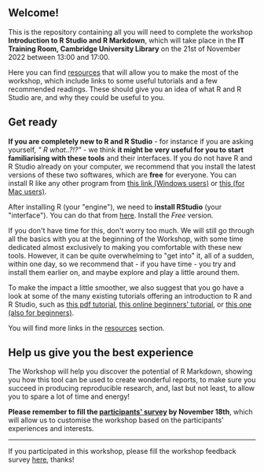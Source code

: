 
## Welcome!

This is the repository containing all you will need to complete the workshop **Introduction to R Studio and R Markdown**, which will take place in the **IT Training Room, Cambridge University Library** on the 21st of November 2022 between 13:00 and 17:00.

Here you can find [resources](00_Resources_and_readings/resources.md) that will allow you to make the most of the workshop, which include links to some useful tutorials and a few recommended readings. These should give you an idea of what R and R Studio are, and why they could be useful to you.

## Get ready

**If you are completely new to R and R Studio** - for instance if you are asking yourself, *" R what..?!?"* - we think **it might be very useful for you to start familiarising with these tools** and their interfaces.
If you do not have R and R Studio already on your computer, we recommend that you install the latest versions of these two softwares, which are **free** for everyone.
You can install R like any other program from [this link (Windows users)](https://cran.r-project.org/bin/windows/base/) or [this (for Mac users)](https://cran.r-project.org/bin/macosx/). 

After installing R (your "engine"), we need to **install RStudio** (your "interface").
You can do that from [here](https://www.rstudio.com/products/rstudio/download/). Install the *Free* version.

If you don't have time for this, don't worry too much.
We will still go through all the basics with you at the beginning of the Workshop, with some time dedicated almost exclusively to making you comfortable with these new tools.
However, it can be quite overwhelming to "get into" it, all of a sudden, within one day, so we recommend that - if you have time - you try and install them earlier on, and maybe explore and play a little around them.

To make the impact a little smoother, we also suggest that you go have a look at some of the many existing tutorials offering an introduction to R and R Studio, such as [this pdf tutorial](00_Resources_and_readings/R_RStudio_Basics.pdf), [this online beginners' tutorial](https://education.rstudio.com/learn/beginner/), or [this one (also for beginners)](https://moderndive.netlify.app/1-getting-started.html).

You will find more links in the [resources](00_Resources_and_readings/resources.md) section.

## Help us give you the best experience

The Workshop will help you discover the potential of R Markdown, showing you how this tool can be used to create wonderful reports, to make sure you succeed in producing reproducible research, and, last but not least, to allow you to spare a lot of time and energy!

**Please remember to fill the [participants' survey](https://forms.gle/FDBZdDxy72aMitZV9) by November 18th**, which will allow us to customise the workshop based on the participants' experiences and interests.


---

If you participated in this workshop, please fill the workshop feedback survey [here](https://forms.gle/XiY3tEdJGSZRQfRC8), thanks!

